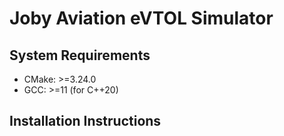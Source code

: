 # Joby Aviation eVTOL Simulator

## System Requirements
* CMake: >=3.24.0
* GCC: >=11 (for C++20)

## Installation Instructions
